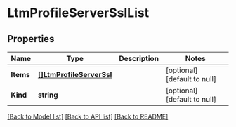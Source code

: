 # LtmProfileServerSslList

## Properties
Name | Type | Description | Notes
------------ | ------------- | ------------- | -------------
**Items** | [**[]LtmProfileServerSsl**](ltm_profile_serverSsl.md) |  | [optional] [default to null]
**Kind** | **string** |  | [optional] [default to null]

[[Back to Model list]](../README.md#documentation-for-models) [[Back to API list]](../README.md#documentation-for-api-endpoints) [[Back to README]](../README.md)


